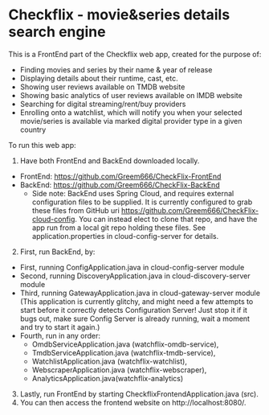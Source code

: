 # Checkflix - movie&series details search engine

This is a FrontEnd part of the Checkflix web app, created for the purpose of:
* Finding movies and series by their name & year of release
* Displaying details about their runtime, cast, etc.
* Showing user reviews available on TMDB website
* Showing basic analytics of user reviews available on IMDB website
* Searching for digital streaming/rent/buy providers
* Enrolling onto a watchlist, which will notify you when your selected movie/series is available via marked digital provider type in a given country

To run this web app:
1. Have both FrontEnd and BackEnd downloaded locally.
  - FrontEnd: https://github.com/Greem666/CheckFlix-FrontEnd
  - BackEnd: https://github.com/Greem666/CheckFlix-BackEnd
    - Side note: BackEnd uses Spring Cloud, and requires external configuration files to be supplied. It is currently configured to grab these files from GitHub uri https://github.com/Greem666/CheckFlix-cloud-config. You can instead elect to clone that repo, and have the app run from a local git repo holding these files. See application.properties in cloud-config-server for details.  
2. First, run BackEnd, by:
  - First, running ConfigApplication.java in cloud-config-server module
  - Second, running DiscoveryApplication.java in cloud-discovery-server module
  - Third, running GatewayApplication.java in cloud-gateway-server module (This application is currently glitchy, and might need a few attempts to start before it correctly detects Configuration Server! Just stop it if it bugs out, make sure Config Server is already running, wait a moment and try to start it again.)
  - Fourth, run in any order:
    - OmdbServiceApplication.java (watchflix-omdb-service), 
    - TmdbServiceApplication.java (watchflix-tmdb-service), 
    - WatchlistApplication.java (watchflix-watchlist), 
    - WebscraperApplication.java (watchflix-webscraper), 
    - AnalyticsApplication.java(watchflix-analytics)
3. Lastly, run FrontEnd by starting CheckflixFrontendApplication.java (src).
4. You can then access the frontend website on http://localhost:8080/.